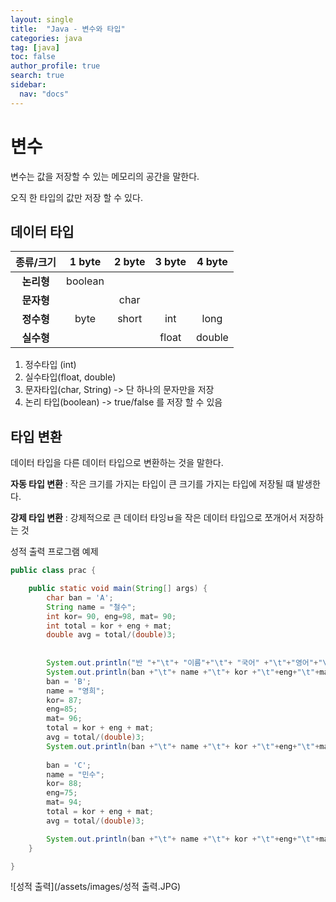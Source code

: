 ```yaml
---
layout: single
title:  "Java - 변수와 타입"
categories: java
tag: [java]
toc: false
author_profile: true
search: true
sidebar:
  nav: "docs"
---
```




# 변수

변수는 값을 저장할 수 있는 메모리의 공간을 말한다.

오직 한 타입의 값만 저장 할 수 있다.





## 데이터 타입

| 종류/크기  | 1 byte  | 2 byte | 3 byte | 4 byte |
| :--------: | :-----: | :----: | :----: | :----: |
| **논리형** | boolean |        |        |        |
| **문자형** |         |  char  |        |        |
| **정수형** |  byte   | short  |  int   |  long  |
| **실수형** |         |        | float  | double |



1. 정수타입 (int)
2. 실수타입(float, double)
3. 문자타입(char, String) -> 단 하나의 문자만을 저장
4. 논리 타입(boolean) -> true/false 를 저장 할 수 있음





## 타입 변환

데이터 타입을 다른 데이터 타입으로 변환하는 것을 말한다.

**자동 타입 변환** : 작은 크기를 가지는 타입이 큰 크기를 가지는 타입에 저장될 떄 발생한다.

**강제 타입 변환** : 강제적으로 큰 데이터 타잉ㅂ을 작은 데이터 타입으로 쪼개어서 저장하는 것



성적 출력 프로그램 예제

```java
public class prac {

	public static void main(String[] args) {
		char ban = 'A';
		String name = "철수";
		int kor= 90, eng=98, mat= 90;
		int total = kor + eng + mat;
		double avg = total/(double)3;
		
		
		System.out.println("반 "+"\t"+ "이름"+"\t"+ "국어" +"\t"+"영어"+"\t"+"수학"+"\t"+"합계"+"\t"+"평균"+"\t");
		System.out.println(ban +"\t"+ name +"\t"+ kor +"\t"+eng+"\t"+mat+"\t"+total+"\t"+avg+"\n");
		ban = 'B';
		name = "영희";
		kor= 87; 
		eng=85; 
		mat= 96;
		total = kor + eng + mat;
		avg = total/(double)3;
		System.out.println(ban +"\t"+ name +"\t"+ kor +"\t"+eng+"\t"+mat+"\t"+total+"\t"+avg+"\n");
		
		ban = 'C';
		name = "민수";
		kor= 88; 
		eng=75; 
		mat= 94;
		total = kor + eng + mat;
		avg = total/(double)3;

		System.out.println(ban +"\t"+ name +"\t"+ kor +"\t"+eng+"\t"+mat+"\t"+total+"\t"+avg+"\n");
	}

}
```


![성적 출력](/assets/images/성적 출력.JPG)







